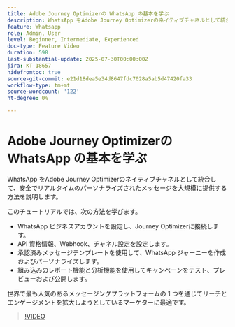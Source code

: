 ```yaml
---
title: Adobe Journey Optimizerの WhatsApp の基本を学ぶ
description: WhatsApp をAdobe Journey Optimizerのネイティブチャネルとして統合して、安全でリアルタイムのパーソナライズされたメッセージを大規模に提供する方法を説明します。
feature: Whatsapp
role: Admin, User
level: Beginner, Intermediate, Experienced
doc-type: Feature Video
duration: 598
last-substantial-update: 2025-07-30T00:00:00Z
jira: KT-18657
hidefromtoc: true
source-git-commit: e21d18dea5e34d8647fdc7028a5ab5d47420fa33
workflow-type: tm+mt
source-wordcount: '122'
ht-degree: 0%

---
```



# Adobe Journey Optimizerの WhatsApp の基本を学ぶ

WhatsApp をAdobe Journey Optimizerのネイティブチャネルとして統合して、安全でリアルタイムのパーソナライズされたメッセージを大規模に提供する方法を説明します。

このチュートリアルでは、次の方法を学びます。

* WhatsApp ビジネスアカウントを設定し、Journey Optimizerに接続します。
* API 資格情報、Webhook、チャネル設定を設定します。
* 承認済みメッセージテンプレートを使用して、WhatsApp ジャーニーを作成およびパーソナライズします。
* 組み込みのレポート機能と分析機能を使用してキャンペーンをテスト、プレビューおよび公開します。

世界で最も人気のあるメッセージングプラットフォームの 1 つを通じてリーチとエンゲージメントを拡大しようとしているマーケターに最適です。

>[!VIDEO](https://video.tv.adobe.com/v/3470245/?learn=on&enablevpops&captions=jpn)
